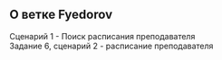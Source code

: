 ##  О ветке Fyedorov
Сценарий 1 - Поиск расписания преподавателя<br />Задание 6, сценарий 2 - расписание преподавателя
